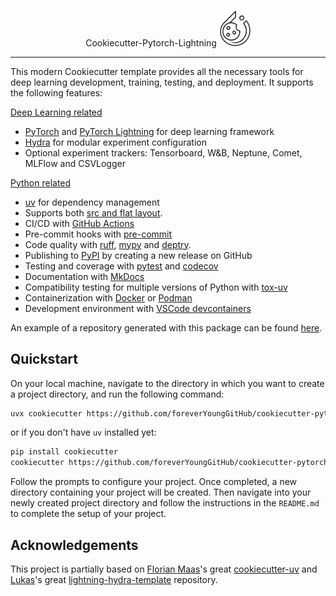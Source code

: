 <p align="center">
  Cookiecutter-Pytorch-Lightning <img width="50" src="static/cookiecutter.svg">
</p style = "margin-bottom: 2rem;">
<style>
  .md-typeset h1,
  .md-content__button {
    display: none;
  }
</style>

---

This modern Cookiecutter template provides all the necessary tools for deep learning development, training, testing, and deployment. It supports the following features:

[Deep Learning related](features/train/)

- [PyTorch](https://pytorch.org/) and [PyTorch Lightning](https://pytorchlightning.ai/) for deep learning framework
- [Hydra](https://hydra.cc/) for modular experiment configuration
- Optional experiment trackers: Tensorboard, W&B, Neptune, Comet, MLFlow and CSVLogger

[Python related](features/cicd/)

- [uv](https://docs.astral.sh/uv/) for dependency management
- Supports both [src and flat layout](https://packaging.python.org/en/latest/discussions/src-layout-vs-flat-layout/).
- CI/CD with [GitHub Actions](https://github.com/features/actions)
- Pre-commit hooks with [pre-commit](https://pre-commit.com/)
- Code quality with [ruff](https://github.com/charliermarsh/ruff), [mypy](https://mypy.readthedocs.io/en/stable/) and [deptry](https://github.com/fpgmaas/deptry/).
- Publishing to [PyPI](https://pypi.org) by creating a new release on GitHub
- Testing and coverage with [pytest](https://docs.pytest.org/en/7.1.x/) and [codecov](https://about.codecov.io/)
- Documentation with [MkDocs](https://www.mkdocs.org/)
- Compatibility testing for multiple versions of Python with [tox-uv](https://github.com/tox-dev/tox-uv)
- Containerization with [Docker](https://www.docker.com/) or [Podman](https://podman.io/)
- Development environment with [VSCode devcontainers](https://code.visualstudio.com/docs/devcontainers/containers)

An example of a repository generated with this package can be found [here](https://github.com/foreverYoungGitHub/cookiecutter-pytorch-lightning-example).

## Quickstart

On your local machine, navigate to the directory in which you want to
create a project directory, and run the following command:

```bash
uvx cookiecutter https://github.com/foreverYoungGitHub/cookiecutter-pytorch-lightning.git
```

or if you don't have `uv` installed yet:

```bash
pip install cookiecutter
cookiecutter https://github.com/foreverYoungGitHub/cookiecutter-pytorch-lightning.git
```

Follow the prompts to configure your project. Once completed, a new directory containing your project will be created. Then navigate into your newly created project directory and follow the instructions in the `README.md` to complete the setup of your project.

## Acknowledgements

This project is partially based on [Florian Maas](https://github.com/fpgmaas)\'s great
[cookiecutter-uv](https://github.com/fpgmaas/cookiecutter-uv) and [Lukas](https://github.com/ashleve)\'s great [lightning-hydra-template](https://github.com/ashleve/lightning-hydra-template) repository.
